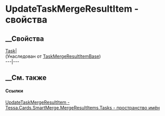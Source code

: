 # UpdateTaskMergeResultItem - свойства
##  __Свойства
[Task](P_Tessa_Cards_SmartMerge_MergeResultItems_Tasks_TaskMergeResultItemBase_Task.htm)|  
(Унаследован от
[TaskMergeResultItemBase](T_Tessa_Cards_SmartMerge_MergeResultItems_Tasks_TaskMergeResultItemBase.htm))  
---|---  
##  __См. также
#### Ссылки
[UpdateTaskMergeResultItem -
](T_Tessa_Cards_SmartMerge_MergeResultItems_Tasks_UpdateTaskMergeResultItem.htm)
[Tessa.Cards.SmartMerge.MergeResultItems.Tasks - пространство
имён](N_Tessa_Cards_SmartMerge_MergeResultItems_Tasks.htm)
